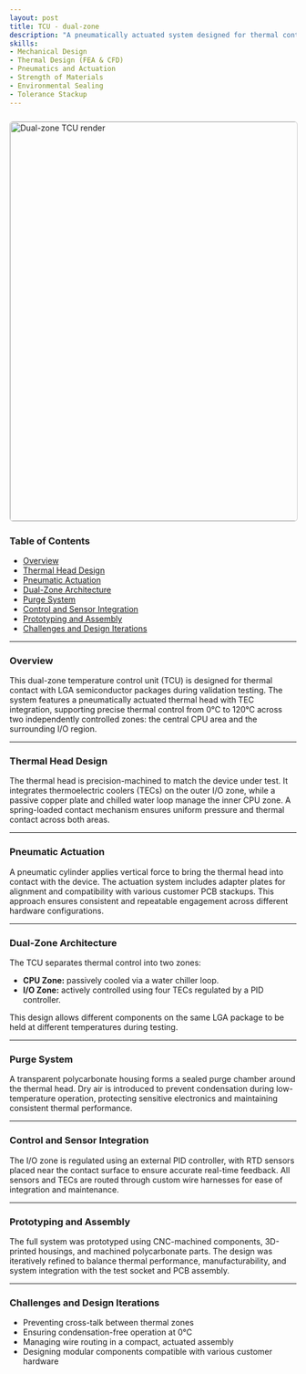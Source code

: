 ```yaml
---
layout: post
title: TCU - dual-zone
description: "A pneumatically actuated system designed for thermal contact with LGA packages, featuring a TEC-integrated head for 0°C–120°C operation. Includes a purge chamber to prevent condensation and two thermal zones: a passively cooled CPU zone and an actively controlled I/O zone with PID-regulated TECs and RTD feedback."
skills: 
- Mechanical Design
- Thermal Design (FEA & CFD)
- Pneumatics and Actuation
- Strength of Materials
- Environmental Sealing
- Tolerance Stackup
---
```


<img src="/projects/TCU1/TCU1.jpg" alt="Dual-zone TCU render" width="700" style="display: block; margin: 1.5rem auto; border: 1px solid #ccc; border-radius: 6px;" />


### Table of Contents
- [Overview](#overview)
- [Thermal Head Design](#thermal-head-design)
- [Pneumatic Actuation](#pneumatic-actuation)
- [Dual-Zone Architecture](#dual-zone-architecture)
- [Purge System](#purge-system)
- [Control and Sensor Integration](#control-and-sensor-integration)
- [Prototyping and Assembly](#prototyping-and-assembly)
- [Challenges and Design Iterations](#challenges-and-design-iterations)

---

### Overview

This dual-zone temperature control unit (TCU) is designed for thermal contact with LGA semiconductor packages during validation testing. The system features a pneumatically actuated thermal head with TEC integration, supporting precise thermal control from 0°C to 120°C across two independently controlled zones: the central CPU area and the surrounding I/O region.

---

### Thermal Head Design

The thermal head is precision-machined to match the device under test. It integrates thermoelectric coolers (TECs) on the outer I/O zone, while a passive copper plate and chilled water loop manage the inner CPU zone. A spring-loaded contact mechanism ensures uniform pressure and thermal contact across both areas.

---

### Pneumatic Actuation

A pneumatic cylinder applies vertical force to bring the thermal head into contact with the device. The actuation system includes adapter plates for alignment and compatibility with various customer PCB stackups. This approach ensures consistent and repeatable engagement across different hardware configurations.

---

### Dual-Zone Architecture

The TCU separates thermal control into two zones:  
- **CPU Zone:** passively cooled via a water chiller loop.  
- **I/O Zone:** actively controlled using four TECs regulated by a PID controller.  

This design allows different components on the same LGA package to be held at different temperatures during testing.

---

### Purge System

A transparent polycarbonate housing forms a sealed purge chamber around the thermal head. Dry air is introduced to prevent condensation during low-temperature operation, protecting sensitive electronics and maintaining consistent thermal performance.

---

### Control and Sensor Integration

The I/O zone is regulated using an external PID controller, with RTD sensors placed near the contact surface to ensure accurate real-time feedback. All sensors and TECs are routed through custom wire harnesses for ease of integration and maintenance.

---

### Prototyping and Assembly

The full system was prototyped using CNC-machined components, 3D-printed housings, and machined polycarbonate parts. The design was iteratively refined to balance thermal performance, manufacturability, and system integration with the test socket and PCB assembly.

---

### Challenges and Design Iterations

- Preventing cross-talk between thermal zones  
- Ensuring condensation-free operation at 0°C  
- Managing wire routing in a compact, actuated assembly  
- Designing modular components compatible with various customer hardware
  
